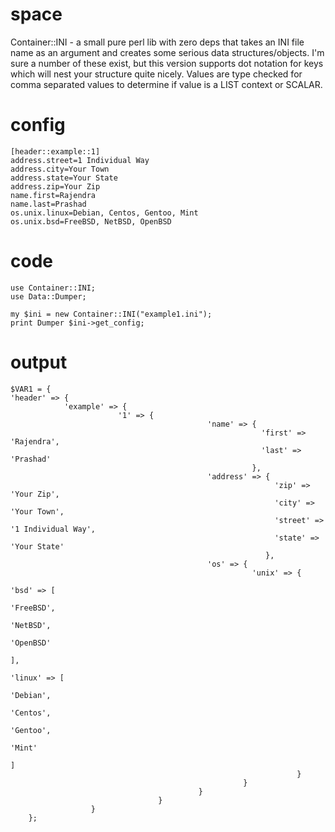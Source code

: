 space
=====

Container::INI - a small pure perl lib with zero deps that takes an INI file name as an argument and creates some serious data structures/objects.
                 I'm sure a number of these exist, but this version supports dot notation for keys which will nest your structure
		 quite nicely.  Values are type checked for comma separated values to determine if value is a LIST context or SCALAR.

# config
	[header::example::1]
	address.street=1 Individual Way
	address.city=Your Town
	address.state=Your State
	address.zip=Your Zip
	name.first=Rajendra
	name.last=Prashad
	os.unix.linux=Debian, Centos, Gentoo, Mint	
	os.unix.bsd=FreeBSD, NetBSD, OpenBSD

# code
	use Container::INI;
	use Data::Dumper;

	my $ini = new Container::INI("example1.ini");
	print Dumper $ini->get_config;

# output
	$VAR1 = {
	'header' => {
        		'example' => {
                         	'1' => {
                                                'name' => {
                                                            'first' => 'Rajendra',
                                                            'last' => 'Prashad'
                                                          },
                                                'address' => {
                                                               'zip' => 'Your Zip',
                                                               'city' => 'Your Town',
                                                               'street' => '1 Individual Way',
                                                               'state' => 'Your State'
                                                             },
                                                'os' => {
                                                          'unix' => {
                                                                      'bsd' => [
                                                                                 'FreeBSD',
                                                                                 'NetBSD',
                                                                                 'OpenBSD'
                                                                               ],
                                                                      'linux' => [
                                                                                   'Debian',
                                                                                   'Centos',
                                                                                   'Gentoo',
                                                                                   'Mint'
                                                                                 ]
                                                                    }
                                                        }
                                              }
                                     }
                      }
        };

